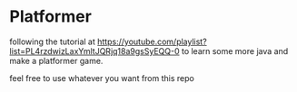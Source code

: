# Platformer

following the tutorial at https://youtube.com/playlist?list=PL4rzdwizLaxYmltJQRjq18a9gsSyEQQ-0
to learn some more java and make a platformer game.

feel free to use whatever you want from this repo
